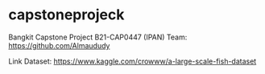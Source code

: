 # capstoneprojeck
Bangkit Capstone Project B21-CAP0447 (IPAN)
Team:
https://github.com/Almaududy

Link Dataset: https://www.kaggle.com/crowww/a-large-scale-fish-dataset

